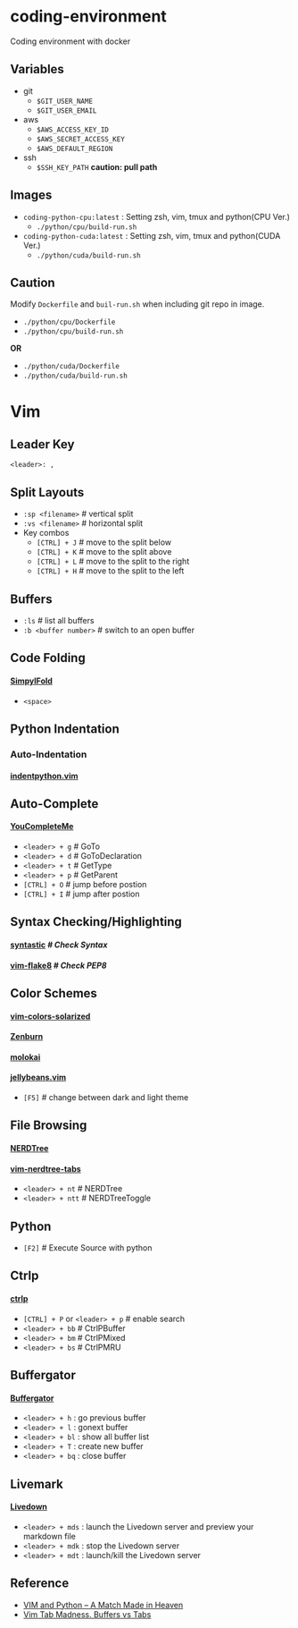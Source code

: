 # coding-environment
Coding environment with docker

## Variables
* git
    * `$GIT_USER_NAME`
    * `$GIT_USER_EMAIL`
* aws
    * `$AWS_ACCESS_KEY_ID`
    * `$AWS_SECRET_ACCESS_KEY`
    * `$AWS_DEFAULT_REGION`
* ssh
    * `$SSH_KEY_PATH` **caution: pull path**

## Images
* `coding-python-cpu:latest`  : Setting zsh, vim, tmux and python(CPU Ver.)
    * `./python/cpu/build-run.sh`
* `coding-python-cuda:latest` : Setting zsh, vim, tmux and python(CUDA Ver.)
    * `./python/cuda/build-run.sh`

## Caution
Modify `Dockerfile` and `buil-run.sh` when including git repo in image.
* `./python/cpu/Dockerfile`
* `./python/cpu/build-run.sh`

**OR**

* `./python/cuda/Dockerfile`
* `./python/cuda/build-run.sh`

# Vim

## Leader Key
`<leader>: ,`

## Split Layouts
* `:sp <filename>` # vertical split
* `:vs <filename>` # horizontal split
* Key combos
    * `[CTRL] + J` # move to the split below
    * `[CTRL] + K` # move to the split above
    * `[CTRL] + L` # move to the split to the right
    * `[CTRL] + H` # move to the split to the left

## Buffers
* `:ls` # list all buffers
* `:b <buffer number>` # switch to an open buffer

## Code Folding
#### [SimpylFold](https://github.com/tmhedberg/SimpylFold)
* `<space>`

## Python Indentation
### Auto-Indentation
#### [indentpython.vim](https://github.com/vim-scripts/indentpython.vim)

## Auto-Complete
#### [YouCompleteMe](https://github.com/Valloric/YouCompleteMe)
* `<leader> + g` # GoTo
* `<leader> + d` # GoToDeclaration
* `<leader> + t` # GetType
* `<leader> + p` # GetParent
* `[CTRL] + O` # jump before postion
* `[CTRL] + I` # jump after postion

## Syntax Checking/Highlighting
#### [syntastic](https://github.com/vim-syntastic/syntastic) *# Check Syntax*
#### [vim-flake8](https://github.com/nvie/vim-flake8) *# Check PEP8*

## Color Schemes
#### [vim-colors-solarized](https://github.com/altercation/vim-colors-solarized)
#### [Zenburn](https://github.com/jnurmine/Zenburn)
#### [molokai](https://github.com/tomasr/molokai)
#### [jellybeans.vim](https://github.com/nanotech/jellybeans.vim)
* `[F5]` # change between dark and light theme

## File Browsing
#### [NERDTree](https://github.com/scrooloose/nerdtree)
#### [vim-nerdtree-tabs](https://github.com/jistr/vim-nerdtree-tabs)
* `<leader> + nt`  # NERDTree
* `<leader> + ntt` # NERDTreeToggle

## Python
* `[F2]` # Execute Source with python

## Ctrlp
#### [ctrlp](https://github.com/kien/ctrlp.vim)
* `[CTRL] + P` or `<leader> + p` # enable search
* `<leader> + bb` # CtrlPBuffer
* `<leader> + bm` # CtrlPMixed
* `<leader> + bs` # CtrlPMRU

## Buffergator
#### [Buffergator](https://github.com/jeetsukumaran/vim-buffergator)
* `<leader> + h`  : go previous buffer
* `<leader> + l`  : gonext buffer
* `<leader> + bl` : show all buffer list
* `<leader> + T`  : create new buffer
* `<leader> + bq` : close buffer

## Livemark
#### [Livedown](https://github.com/shime/vim-livedown)
* `<leader> + mds` : launch the Livedown server and preview your markdown file
* `<leader> + mdk` : stop the Livedown server
* `<leader> + mdt` : launch/kill the Livedown server

## Reference
* [VIM and Python – A Match Made in Heaven](https://realpython.com/vim-and-python-a-match-made-in-heaven/#virtualenv-support)
* [Vim Tab Madness. Buffers vs Tabs](https://joshldavis.com/2014/04/05/vim-tab-madness-buffers-vs-tabs/)
